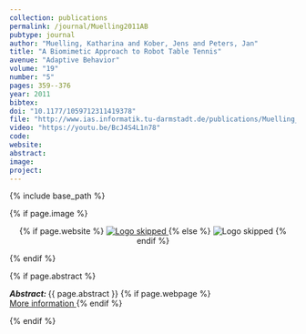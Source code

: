```yaml
---
collection: publications
permalink: /journal/Muelling2011AB
pubtype: journal
author: "Muelling, Katharina and Kober, Jens and Peters, Jan"
title: "A Biomimetic Approach to Robot Table Tennis"
avenue: "Adaptive Behavior"
volume: "19"
number: "5"
pages: 359--376
year: 2011
bibtex: 
doi: "10.1177/1059712311419378"
file: "http://www.ias.informatik.tu-darmstadt.de/publications/Muelling_ABJ2011.pdf"
video: "https://youtu.be/BcJ4S4L1n78"
code: 
website: 
abstract: 
image: 
project: 
---
```

{% include base_path %}

{% if page.image %}
<p align="center">
{% if page.website %}
<a href="{{ page.website }}"> <img src="{{  page.image }}" alt="Logo skipped" style="max-height:200px"/> </a>
{% else %}
<img src="{{  page.image }}" alt="Logo skipped" />
{% endif %}
</p>
{% endif %}

{% if page.abstract %}
<p> <strong> <em> Abstract: </em> </strong> {{ page.abstract }}
    {% if page.webpage %}
        <a href="{{ page.website}}"> <br> More information </a>
    {% endif %}
</p>
{% endif %}
